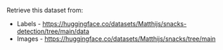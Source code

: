 Retrieve this dataset from:

- Labels - https://huggingface.co/datasets/Matthijs/snacks-detection/tree/main/data
- Images - https://huggingface.co/datasets/Matthijs/snacks/tree/main
